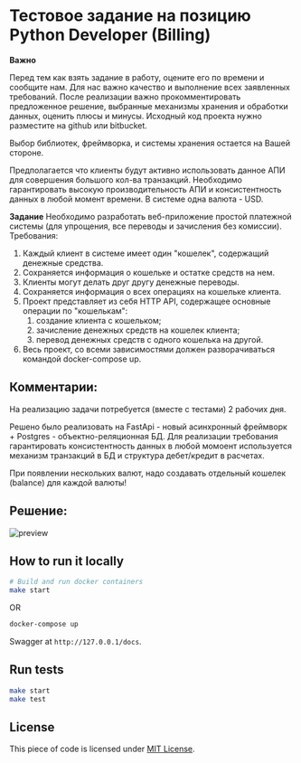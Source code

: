 # Тестовое задание на позицию Python Developer (Billing)

**Важно**

Перед тем как взять задание в работу, оцените его по времени и сообщите нам. Для нас важно качество и выполнение всех заявленных требований.
После реализации важно прокомментировать предложенное решение, выбранные механизмы хранения и обработки данных, оценить плюсы и минусы.
Исходный код проекта нужно разместите на github или bitbucket.

Выбор библиотек, фреймворка, и системы хранения остается на Вашей стороне.

Предполагается что клиенты будут активно использовать данное АПИ для совершения большого кол-ва транзакций. Необходимо гарантировать высокую производительность АПИ и консистентность данных в любой момент времени.
В системе одна валюта - USD.

**Задание**
Необходимо разработать веб-приложение простой платежной системы (для упрощения, все переводы и зачисления без комиссии).
Требования:

1. Каждый клиент в системе имеет один "кошелек", содержащий денежные средства. 
2. Сохраняется информация о кошельке и остатке средств на нем.
3. Клиенты могут делать друг другу денежные переводы.
4. Сохраняется информация о всех операциях на кошельке клиента.
5. Проект представляет из себя HTTP API, содержащее основные операции по "кошелькам":
    1. создание клиента с кошельком;
    2. зачисление денежных средств на кошелек клиента;
    3. перевод денежных средств с одного кошелька на другой.
6. Весь проект, со всеми зависимостями должен разворачиваться командой docker-compose up.

## Комментарии:
На реализацию задачи потребуется (вместе с тестами) 2 рабочих дня.

Решено было реализовать на FastApi - новый асинхронный фреймворк + Postgres - объектно-реляционная БД.
Для реализации требования гарантировать консистентность данных в любой момоент используется механизм транзакций в БД и структура дебет/кредит в расчетах. 

При появлении нескольких валют, надо создавать отдельный кошелек (balance) для каждой валюты!

## Решение:

![preview](/doc/web-api-run.gif)

## How to run it locally

```bash
# Build and run docker containers
make start
```
OR
```bash
docker-compose up
```

Swagger at `http://127.0.0.1/docs`.


## Run tests

```bash
make start
make test
```


## License
This piece of code is licensed under [MIT License](/LICENSE).
